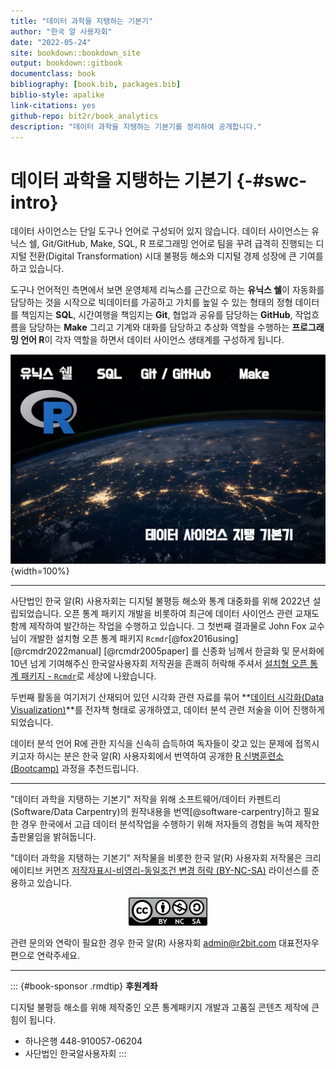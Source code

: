 ```yaml
--- 
title: "데이터 과학을 지탱하는 기본기"
author: "한국 알 사용자회"
date: "2022-05-24"
site: bookdown::bookdown_site
output: bookdown::gitbook
documentclass: book
bibliography: [book.bib, packages.bib]
biblio-style: apalike
link-citations: yes
github-repo: bit2r/book_analytics
description: "데이터 과학을 지탱하는 기본기를 정리하여 공개합니다."
---
```



# 데이터 과학을 지탱하는 기본기 {-#swc-intro}

데이터 사이언스는 단일 도구나 언어로 구성되어 있지 않습니다.
데이터 사이언스는 유닉스 쉘, Git/GitHub, Make, SQL, R 프로그래밍 언어로 팀을 
꾸려 급격히 진행되는 디지털 전환(Digital Transformation) 시대 불평등 해소와 
디지털 경제 성장에 큰 기여를 하고 있습니다.

도구나 언어적인 측면에서 보면 운영체제 리눅스를 근간으로 하는 **유닉스 쉘**이 자동화를 
담당하는 것을 시작으로 빅데이터를 가공하고 가치를 높일 수 있는 형태의 정형 데이터를 
책임지는 **SQL**, 시간여행을 책임지는 **Git**, 협업과 공유를 담당하는 **GitHub**, 
작업흐름을 담당하는 **Make** 그리고 기계와 대화를 담당하고 추상화 역할을 수행하는 
**프로그래밍 언어 R**이 각자 역할을 하면서 데이터 사이언스 생태계를 구성하게 됩니다.

![데이터 과학을 지탱하는 도구](assets/images/data-science-basics.png){width=100%}

---

사단법인 한국 알(R) 사용자회는 디지털 불평등 해소와 통계 대중화를 위해 
2022년 설립되었습니다. 오픈 통계 패키지 개발을 비롯하여
최근에 데이터 사이언스 관련 교재도 함께 제작하여 발간하는 작업을 수행하고 있습니다.
그 첫번째 결과물로 John Fox 교수님이 개발한 설치형 오픈 통계 패키지 `Rcmdr`[@fox2016using] [@rcmdr2022manual] [@rcmdr2005paper] 를 신종화 님께서 한글화 및 문서화에 10년 넘게 기여해주신 한국알사용자회 저작권을 흔쾌히 
허락해 주셔서 [설치형 오픈 통계 패키지 - `Rcmdr`](https://r2bit.com/Rcmdr/)로 세상에 나왔습니다.

두번째 활동을 여기저기 산재되어 있던 시각화 관련 자료를 묶어
**[데이터 시각화(Data Visualization)](https://r2bit.com/book_viz/)**를 전자책 형태로 공개하였고,
데이터 분석 관련 저술을 이어 진행하게 되었습니다.

데이터 분석 언어 R에 관한 지식을 신속히 습득하여 독자들이 갖고 있는 문제에 
접목시키고자 하시는 분은 한국 알(R) 사용자회에서 번역하여 공개한 
[R 신병훈련소(Bootcamp)](https://dl-dashboard.shinyapps.io/rbootcamp/) 과정을
추천드립니다.

---

"데이터 과학을 지탱하는 기본기" 저작을 위해 소프트웨어/데이터 카펜트리(Software/Data Carpentry)의 
원작내용을 번역[@software-carpentry]하고 필요한 경우 한국에서 고급 데이터 분석작업을 수행하기 위해 
저자들의 경험을 녹여 제작한 출판물임을 밝혀둡니다.

"데이터 과학을 지탱하는 기본기" 저작물을 비롯한 한국 알(R) 사용자회 저작물은 
크리에이티브 커먼즈 [저작자표시-비영리-동일조건 변경 허락 (BY-NC-SA)](http://ccl.cckorea.org/about/)
라이선스를 준용하고 있습니다. 

<p align="center">
  <img src="assets/images/CC-BY-NC-SA.png" alt="CC" width="25%" />
</p>

관련 문의와 연락이 필요한 경우 한국 알(R) 사용자회 admin@r2bit.com 대표전자우편으로 연락주세요.

---

::: {#book-sponsor .rmdtip}
**후원계좌**

디지털 불평등 해소를 위해 제작중인 오픈 통계패키지 개발과 고품질 콘텐츠 제작에 큰 힘이 됩니다.

  - 하나은행 448-910057-06204
  - 사단법인 한국알사용자회
:::

